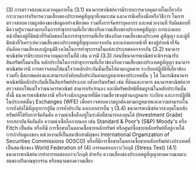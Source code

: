 (3) การตรวจสอบและควบคุมภายใน
(3.1) ธนาคารพาณิชย์ควรมีระบบการควบคุมภายในเกี่ยวกับ
กระบวนการบริหารความเสี่ยงของประเทศคู่สัญญาที่เหมาะสม และควรมีเครื่องมือหรือวิธีการ
ในการตรวจสอบความถูกต้องของข้อมูลอย่างเพียงพอ รวมทั้งการจัดสรรบุคลากร และหน่วยงานที่
รับผิดชอบที่มีความรู้ความสามารถในการทำธุรกรรมที่เกี่ยวข้องกับความเสี่ยงของประเทศคู่สัญญา
การแบ่งแยกหน้าที่ของผู้ที่มีหน้าที่รับผิดชอบในการทำธุรกรรมที่เกี่ยวข้องกับความเสี่ยงของประเทศ
คู่สัญญา และผู้ที่มีหน้าที่วิเคราะห์ความเสี่ยงของประเทศคู่สัญญาออกจากกัน และแบ่งแยกหน้าที่
ของผู้ทำหน้าที่จัดอันดับความเสี่ยงและผู้อนุมัติวงเงินในการทำธุรกรรมในแต่ละประเทศออกจากกัน
(3.2) ธนาคารพาณิชย์ควรมีระบบการควบคุมภายในที่ดี เช่น ควรมี
(3.3) ก่อนที่ธนาคารพาณิชย์จะพิจารณารับสินทรัพย์ใดมาเป็น
หลักประกันในการทำธุรกรรมที่เกี่ยวข้องกับความเสี่ยงของประเทศคู่สัญญา ธนาคารพาณิชย์ควรมี
การตรวจสอบให้แน่ใจว่าหลักประกันนั้นเป็นไปตามกฎหมาย ระเบียบปฏิบัติที่เกี่ยวข้อง รวมทั้ง
มีสภาพคล่องและสามารถบังคับหลักประกันตามกฎหมายของประเทศนั้น ๆ ได้
ในกรณีธนาคารพาณิชย์มีหลักประกันที่เป็นสินทรัพย์ประเภท
อสังหาริมทรัพย์ เช่น ที่ดินและอาคาร ธนาคารพาณิชย์ควรตรวจสอบให้แน่ใจว่าธนาคารพาณิชย์
สามารถรับจำนอง และมีทรัพยสิทธิที่สมบูรณ์ในหลักประกันนั้น ทั้งนี้ ธนาคารพาณิชย์ควรมี
หรือจ้างนักกฎหมายที่มีความเชี่ยวชาญด้านกฎหมาย ระเบียบ และการปฏิบัติในประเทศนั้นๆ
Exchanges (WFE)
เพื่อตรวจสอบความถูกต้องตามกฎหมายและความสามารถในการบังคับใช้สัญญาการกู้ยืม
การค้ำประกัน และเอกสารอื่น ๆ
(3.4) ธนาคารพาณิชย์ควรลงทุนในหลักทรัพย์ที่ได้รับการจัดอันดับ
ความน่าเชื่อถืออยู่ในระดับที่สามารถลงทุนได้ (Investment Grade) จากสถาบันจัดอันดับ
ความน่าเชื่อถือภายนอก เช่น Standard & Poor’s (S&P) Moody's หรือ Fitch เป็นต้น หรือที่มี
การซื้อขายในตลาดซื้อขายหลักทรัพย์ หรือศูนย์ซื้อขายหลักทรัพย์ที่อยู่ภายใต้การกำกับดูแลของ
หน่วยงานที่เป็นสมาชิกสามัญของ International Organization of Securities Commissions (IOSCO)
หรือที่มีการซื้อขายในตลาดซื้อขายหลักทรัพย์ต่างประเทศที่เป็นสมาชิกของ World Federation of
(4) การทดสอบภาวะวิกฤติ (Stress Test)
(4.1) ธนาคารพาณิชย์ควรทำการทดสอบภาวะวิกฤติ สําหรับ
ความเสี่ยงของประเทศคู่สัญญาตามความเหมาะสมของปริมาณธุรกรรม หรือขนาดของความเสี่ยง
